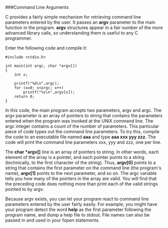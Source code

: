 ###Command Line Arguments

C provides a fairly simple mechanism for retrieving command line parameters entered by the user. It passes an **argv** parameter to the main function in the program. **argv** structures appear in a fair number of the more advanced library calls, so understanding them is useful to any C programmer.

Enter the following code and compile it:

```
#include <stdio.h>

int main(int argc, char *argv[])
{
    int x;

    printf("%d\n",argc);
    for (x=0; x<argc; x++)
        printf("%s\n",argv[x]);
    return 0;
}
```

In this code, the main program accepts two parameters, argv and argc. The argv parameter is an array of pointers to string that contains the parameters entered when the program was invoked at the UNIX command line. The argc integer contains a count of the number of parameters. This particular piece of code types out the command line parameters. To try this, compile the code to an executable file named **aaa** and type **aaa xxx yyy zzz**. The code will print the command line parameters xxx, yyy and zzz, one per line.

The **char \*argv[]** line is an array of pointers to string. In other words, each element of the array is a pointer, and each pointer points to a string (technically, to the first character of the string). Thus, **argv[0]** points to a string that contains the first parameter on the command line (the program's name), **argv[1]** points to the next parameter, and so on. The argc variable tells you how many of the pointers in the array are valid. You will find that the preceding code does nothing more than print each of the valid strings pointed to by argv.

Because argv exists, you can let your program react to command line parameters entered by the user fairly easily. For example, you might have your program detect the word **help** as the first parameter following the program name, and dump a help file to stdout. File names can also be passed in and used in your fopen statements.